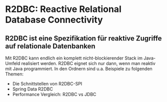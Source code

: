 # R2DBC: Reactive Relational Database Connectivity

## R2DBC ist eine Spezifikation für reaktive Zugriffe auf relationale Datenbanken

Mit R2DBC kann endlich ein komplett nicht-blockierender Stack im Java-Umfeld realisiert werden. R2DBC eignet sich nur dann, wenn man reaktiv mit Java programmiert. 
In den Ordnern sind u.a. Beispiele zu folgenden Themen: 
- Die Schnittstellen von R2DBC-SPI
- Spring Data R2DBC
- Performance Vergleich: R2DBC vs JDBC
